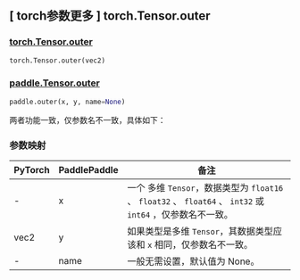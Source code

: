 ## [ torch参数更多 ] torch.Tensor.outer

### [torch.Tensor.outer](https://pytorch.org/docs/stable/generated/torch.Tensor.outer.html?highlight=outer#torch.Tensor.outer)

```python
torch.Tensor.outer(vec2)
```

### [paddle.Tensor.outer](https://www.paddlepaddle.org.cn/documentation/docs/zh/api/paddle/outer_cn.html=)

```python
paddle.outer(x, y, name=None)
```

两者功能一致，仅参数名不一致，具体如下：
### 参数映射
| PyTorch       | PaddlePaddle | 备注                                                   |
| ------------- | ------------ | ------------------------------------------------------ |
| -      | x         | 一个 多维 `Tensor`，数据类型为 `float16` 、 `float32` 、 `float64` 、 `int32` 或 `int64` ，仅参数名不一致。 |
| vec2 | y         | 如果类型是多维 `Tensor`，其数据类型应该和 `x` 相同，仅参数名不一致。 |
| -      | name      | 一般无需设置，默认值为 None。 |

